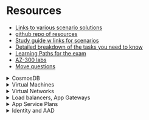 # Resources 
- [Links to various scenario solutions](https://reddit.com/r/AZURE/comments/c1qpif/az300_prep_guide/)
- [github repo of resources](https://github.com/Piotr1215/az-300-prep-kit)
- [Study guide w links for scenarios](https://vaibhavgujral.com/2020/01/19/az-300-study-guide-microsoft-azure-architect-technologies/)
- [Detailed breakdown of the tasks you need to know](https://query.prod.cms.rt.microsoft.com/cms/api/am/binary/RE3VzwB)
- [Learning Paths for the exam](https://docs.microsoft.com/en-us/learn/certifications/exams/az-300)
- [AZ-300 labs](https://github.com/MicrosoftLearning/AZ-300-MicrosoftAzureArchitectTechnologies)
- [Move questions](https://docs.microsoft.com/en-us/azure/azure-resource-manager/management/move-resource-group-and-subscription)


<details> <summary>CosmosDB</summary>


**How to add / remove items to the Cosmos DB**
- Know how this works in relation to the partition key
- pass the partitionKey along with the itemid as shown below and the delete should work.
- `await client.database(databaseId).container(containerId).item(itemBody.id, partitionKey).delete(itemBody);`

**How to query (read)**

**How does the partition key work when adding & reading data? Try different scenarios**

**How does it work with unique keys**

  </details> 
  
  
  <details> <summary>Virtual Machines</summary>  

**How to take backups on Linux VMs**

**How to move VM to new resource group**

**How to move VM to new resource group in different location**

**How to move VM to new vnet**
1. Delete the vm
2. Create a new vm
- you cannot attach a NIC from one resource group to a vm in a different rg 

**Can parts of a vm exist in different regions?**

**How to move a VM to another subscription?**
  
</details>

<details> <summary>Virtual Networks</summary>

**How to set up peering between two vnets in two different subscriptions?**
- Set up two virtual network gateways
- https://docs.microsoft.com/en-us/azure/virtual-network/create-peering-different-subscriptions

**If you move an unassigned public IP from one region to another with a different location, does the IP change?**
- https://docs.microsoft.com/en-us/azure/virtual-network/move-across-regions-publicip-powershell
- Step 1: Make sure that the Azure Public IP is in the Azure region from which you want to move.
    - Azure Public IPs are region specific and can't be moved from one region to another
- Step 2: Create new resource group in new supported location (within the same region)
- Step 3: Move - yes, the location changes

**When to use MPLS?**
- ExpressRoute but not required; can direct use like a site to site VPN over MPLS if needed

**Steps to set up ExpressRoute**
- https://docs.microsoft.com/en-us/azure/expressroute/expressroute-howto-circuit-portal-resource-manager
- 

</details>

<details> <summary>Load balancers, App Gateways</summary>

# Load balancers
**Skus for load balancer - differences**

# Public IPs
**Skus for public IP addresses - differences**

# App Gateways
**Skus for application gateways - differences**

**Auto scale limits - Standard**

</details>


<details> <summary>App Service Plans</summary>

**Skus and differences**

**Auto scale requirements and limits**

**Move web job to new resource group in new location - does location of web job change? Location of app service plan change?**
- https://docs.microsoft.com/en-us/azure/azure-resource-manager/management/move-limitations/app-service-move-limitations
- Requirements:
    - The destination resource group must not have any existing App Service resources
    - All App Service resources in the resource group must be moved together.
- Answer: Yes, location of both change


</details> 
  
<details> <summary>Identity and AAD</summary>

**How to require MFA for Azure Portal?**
1. Conditional Access
1. Select users
1. Select Cloud Apps
1. Select Grant

**How to have a web app use Azure AD for MFA authentication?**
1. Upgrade to Azure AD Premium
1. Set up new conditional access policy

</details> 
